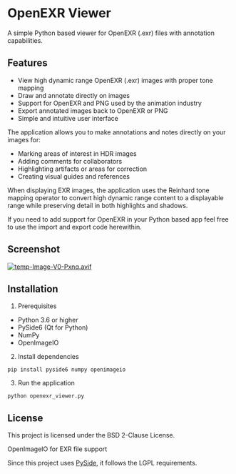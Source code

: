 # OpenEXR Viewer

A simple Python based viewer for OpenEXR (.exr) files with annotation capabilities.

## Features

- View high dynamic range OpenEXR (.exr) images with proper tone mapping
- Draw and annotate directly on images
- Support for OpenEXR and PNG used by the animation industry
- Export annotated images back to OpenEXR or PNG
- Simple and intuitive user interface

The application allows you to make annotations and notes directly on your images for:

- Marking areas of interest in HDR images
- Adding comments for collaborators
- Highlighting artifacts or areas for correction
- Creating visual guides and references

When displaying EXR images, the application uses the Reinhard tone mapping operator to convert high dynamic range content to a displayable range while preserving detail in both highlights and shadows.

If you need to add support for OpenEXR in your Python based app feel free to use the import and export code herewithin. 
## Screenshot

[![temp-Image-V0-Pxnq.avif](https://i.postimg.cc/jq6gbrhm/temp-Image-V0-Pxnq.avif)](https://postimg.cc/bdJHxWW9)

## Installation

1. Prerequisites

- Python 3.6 or higher
- PySide6 (Qt for Python)
- NumPy
- OpenImageIO

2. Install dependencies

  `pip install pyside6 numpy openimageio`

3. Run the application

  `python openexr_viewer.py`

## License

This project is licensed under the BSD 2-Clause License.

OpenImageIO for EXR file support

Since this project uses [PySide](https://doc.qt.io/qtforpython-6/licenses.html), it follows the LGPL requirements.
